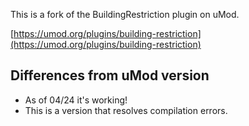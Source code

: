 This is a fork of the BuildingRestriction plugin on uMod.

[https://umod.org/plugins/building-restriction](https://umod.org/plugins/building-restriction)

## Differences from uMod version
- As of 04/24 it's working!
- This is a version that resolves compilation errors.
